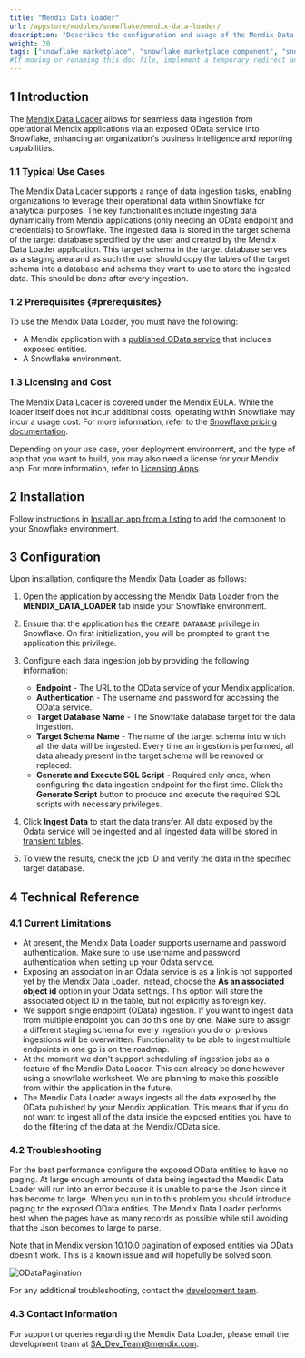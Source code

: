```yaml
---
title: "Mendix Data Loader"
url: /appstore/modules/snowflake/mendix-data-loader/
description: "Describes the configuration and usage of the Mendix Data Loader application from the Snowflake Marketplace."
weight: 20
tags: ["snowflake marketplace", "snowflake marketplace component", "snowflake", "data loader"]
#If moving or renaming this doc file, implement a temporary redirect and let the respective team know they should update the URL in the product. See Mapping to Products for more details. 
---
```


## 1 Introduction

The [Mendix Data Loader](https://app.snowflake.com/marketplace/listing/GZTDZHHIE0/mendix-mendix-data-loader) allows for seamless data ingestion from operational Mendix applications via an exposed OData service into Snowflake, enhancing an organization's business intelligence and reporting capabilities.

### 1.1 Typical Use Cases

The Mendix Data Loader supports a range of data ingestion tasks, enabling organizations to leverage their operational data within Snowflake for analytical purposes. The key functionalities include ingesting data dynamically from Mendix applications (only needing an OData endpoint and credentials) to Snowflake. The ingested data is stored in the target schema of the target database specified by the user and created by the Mendix Data Loader application. This target schema in the target database serves as a staging area and as such the user should copy the tables of the target schema into a database and schema they want to use to store the ingested data. This should be done after every ingestion.

### 1.2 Prerequisites {#prerequisites}

To use the Mendix Data Loader, you must have the following:

* A Mendix application with a [published OData service](https://docs.mendix.com/refguide/published-odata-services/) that includes exposed entities. 
* A Snowflake environment.

### 1.3 Licensing and Cost

The Mendix Data Loader is covered under the Mendix EULA. While the loader itself does not incur additional costs, operating within Snowflake may incur a usage cost. For more information, refer to the [Snowflake pricing documentation](https://www.snowflake.com/en/data-cloud/pricing-options/).

Depending on your use case, your deployment environment, and the type of app that you want to build, you may also need a license for your Mendix app. For more information, refer to [Licensing Apps](/developerportal/deploy/licensing-apps-outside-mxcloud/).

## 2 Installation

Follow instructions in [Install an app from a listing](https://other-docs.snowflake.com/en/native-apps/consumer-installing) to add the component to your Snowflake environment.

## 3 Configuration

Upon installation, configure the Mendix Data Loader as follows:

1. Open the application by accessing the Mendix Data Loader from the **MENDIX_DATA_LOADER** tab inside your Snowflake environment.
2. Ensure that the application has the `CREATE DATABASE` privilege in Snowflake. On first initialization, you will be prompted to grant the application this privilege.
3. Configure each data ingestion job by providing the following information:

    * **Endpoint** - The URL to the OData service of your Mendix application.
    * **Authentication** - The username and password for accessing the OData service.
    * **Target Database Name** - The Snowflake database target for the data ingestion.
    * **Target Schema Name** - The name of the target schema into which all the data will be ingested. Every time an ingestion is performed, all data already present in the target schema will be removed or replaced.
    * **Generate and Execute SQL Script** - Required only once, when configuring the data ingestion endpoint for the first time. Click the **Generate Script** button to produce and execute the required SQL scripts with necessary privileges.

4. Click **Ingest Data** to start the data transfer. All data exposed by the Odata service will be ingested and all ingested data will be stored in [transient tables](https://docs.snowflake.com/en/user-guide/tables-temp-transient#transient-tables).
5. To view the results, check the job ID and verify the data in the specified target database.

## 4 Technical Reference

### 4.1 Current Limitations

* At present, the Mendix Data Loader supports username and password authentication. Make sure to use username and password authentication when setting up your Odata service.
* Exposing an association in an Odata service is as a link is not supported yet by the Mendix Data Loader. Instead, choose the **As an associated object id** option in your Odata settings. This option will store the associated object ID in the table, but not explicitly as foreign key.
* We support single endpoint (OData) ingestion. If you want to ingest data from multiple endpoint you can do this one by one. Make sure to assign a different staging schema for every ingestion you do or previous ingestions will be overwritten. Functionality to be able to ingest multiple endpoints in one go is on the roadmap.
* At the moment we don't support scheduling of ingestion jobs as a feature of the Mendix Data Loader. This can already be done however using a snowflake worksheet. We are planning to make this possible from within the application in the future.
* The Mendix Data Loader always ingests all the data exposed by the OData published by your Mendix application. This means that if you do not want to ingest all of the data inside the exposed entities you have to do the filtering of the data at the Mendix/OData side. 

### 4.2 Troubleshooting

For the best performance configure the exposed OData entities to have no paging. At large enough amounts of data being ingested the Mendix Data Loader will run into an error because it is unable to parse the Json since it has become to large. When you run in to this problem you should introduce paging to the exposed OData entities. The Mendix Data Loader performs best when the pages have as many records as possible while still avoiding that the Json becomes to large to parse.

Note that in Mendix version 10.10.0 pagination of exposed entities via OData doesn't work. This is a known issue and will hopefully be solved soon. 

![ODataPagination](https://github.com/strategicalliances/docs/assets/139855197/e18d8cc6-b0d0-4039-9f5e-fcbfd99cc2e0)

For any additional troubleshooting, contact the [development team](mailto:sa_dev_team@mendix.com).

### 4.3 Contact Information

For support or queries regarding the Mendix Data Loader, please email the development team at [SA_Dev_Team@mendix.com](mailto:sa_dev_team@mendix.com).
